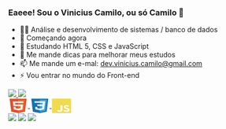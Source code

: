 ### Eaeee! Sou o Vinicius Camilo, ou só Camilo 👋

- 👨‍🎓 Análise e desenvolvimento de sistemas / banco de dados
- 👶 Começando agora
- 🌱 Estudando HTML 5, CSS e JavaScript
- 💬 Me mande dicas para melhorar meus estudos
- 📫 Me mande um e-mal: dev.vinicius.camilo@gmail.com
- ⚡ Vou entrar no mundo do Front-end

<div>
  <a href="https://github.com/camiluoo">
  <img height="180em" src="https://github-readme-stats.vercel.app/api?username=camiluoo&show_icons=true&theme=tokyonight&include_all_commits=true&count_private=true"/>
  <img height="130em" src="https://github-readme-stats.vercel.app/api/top-langs/?username=camiluoo&layout=compact&langs_count=7&theme=tokyonight"/>
</div>
<img align="center" alt="vini-HTML" height="30" width="40" src="https://raw.githubusercontent.com/devicons/devicon/master/icons/html5/html5-original.svg">
 <img align="center" alt="vini-CSS" height="30" width="40" src="https://raw.githubusercontent.com/devicons/devicon/master/icons/css3/css3-original.svg">
<img align="center" alt="vini-Js" height="30" width="40" src="https://raw.githubusercontent.com/devicons/devicon/master/icons/javascript/javascript-plain.svg">
  
<div> 
  <a href="https://www.linkedin.com/in/vinicius-camilo/" target="_blank"><img src="https://img.shields.io/badge/-LinkedIn-%230077B5?style=for-the-badge&logo=linkedin&logoColor=white" target="_blank"></a>
  <a href = "mailto:dev.vinicius.camilo@gmail.com"><img src="https://img.shields.io/badge/-Gmail-%23333?style=for-the-badge&logo=gmail&logoColor=white" target="_blank"></a>   
  <a href="https://instagram.com/camiluo" target="_blank"><img src="https://img.shields.io/badge/-Instagram-%23E4405F?style=for-the-badge&logo=instagram&logoColor=white" target="_blank"></a>
  </div>
  
